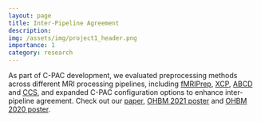 ```yaml
---
layout: page
title: Inter-Pipeline Agreement
description: 
img: /assets/img/project1_header.png
importance: 1
category: research
---
```


As part of C-PAC development, we evaluated preprocessing methods across different MRI processing pipelines, including [fMRIPrep](https://fmriprep.org/en/stable/), [XCP](https://xcpengine.readthedocs.io/), [ABCD](https://github.com/DCAN-Labs/DCAN-HCP/tree/master) and [CCS](https://github.com/zuoxinian/CCS), and expanded C-PAC configuration options to enhance inter-pipeline agreement. Check out our [paper](https://www.biorxiv.org/content/10.1101/2021.12.01.470790v1), [OHBM 2021 poster](../../assets/poster/OHBM21_XL.pdf) and [OHBM 2020 poster](../../assets/poster/OHBM20_XL.pdf).

<div class="row justify-content-sm-center">
    <div class="col-sm-6 mt-3 mt-md-0">
        <object data="../../assets/poster/OHBM21_XL.pdf" type="application/pdf" width="390px" height="663px">
        </object>
    </div>
    <div class="col-sm-6 mt-3 mt-md-0">
        <object data="../../assets/poster/OHBM20_XL.pdf" type="application/pdf" width="390px" height="663px">
        </object>
    </div>
</div>
